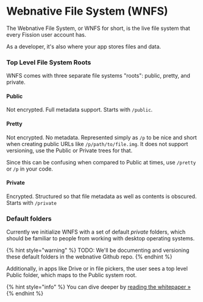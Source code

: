 # Webnative File System \(WNFS\)

The Webnative File System, or WNFS for short, is the live file system that every Fission user account has.

As a developer, it's also where your app stores files and data.

### Top Level File System Roots

WNFS comes with three separate file systems "roots": public, pretty, and private.

#### Public

Not encrypted. Full metadata support. Starts with `/public`. 

#### Pretty

Not encrypted. No metadata. Represented simply as `/p` to be nice and short when creating public URLs like `/p/path/to/file.img`. It does not support versioning, use the Public or Private trees for that.

Since this can be confusing when compared to Public at times, use `/pretty` or  `/p` in your code.

#### Private

Encrypted. Structured so that file metadata as well as contents is obscured. Starts with `/private`

### Default folders

Currently we initialize WNFS with a set of default _private_ folders, which should be familiar to people from working with desktop operating systems.

{% hint style="warning" %}
TODO: We'll be documenting and versioning these default folders in the webnative Github repo.
{% endhint %}

Additionally, in apps like Drive or in file pickers, the user sees a top level Public folder, which maps to the Public system root.

{% hint style="info" %}
You can dive deeper by [reading the whitepaper »](https://whitepaper.fission.codes/file-system/sections/root)
{% endhint %}

